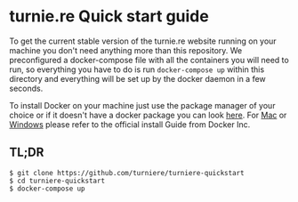 # turnie.re Quick start guide

To get the current stable version of the turnie.re website running on your machine you don't need anything more than this repository. We preconfigured a docker-compose file with all the containers you will need to run, so everything you have to do is run `docker-compose up` within this directory and everything will be set up by the docker daemon in a few seconds.

To install Docker on your machine just use the package manager of your choice or if it doesn't have a docker package you can look [here](https://docs.docker.com/install/linux/docker-ce/ubuntu/). For [Mac](https://docs.docker.com/docker-for-mac/install/) or [Windows](https://docs.docker.com/docker-for-windows/install/) please refer to the official install Guide from Docker Inc.

## TL;DR
```
$ git clone https://github.com/turniere/turniere-quickstart
$ cd turniere-quickstart
$ docker-compose up
```
